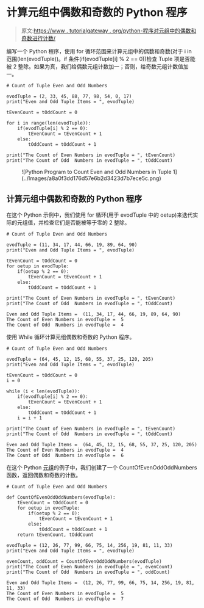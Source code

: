 # 计算元组中偶数和奇数的 Python 程序

> 原文:[https://www . tutorialgateway . org/python-程序对元组中的偶数和奇数进行计数/](https://www.tutorialgateway.org/python-program-to-count-even-and-odd-numbers-in-tuple/)

编写一个 Python 程序，使用 for 循环范围来计算元组中的偶数和奇数(对于 i in 范围(len(evodTuple))。if 条件(if(evodTuple[i] % 2 == 0))检查 Tuple 项是否能被 2 整除。如果为真，我们给偶数元组计数加一；否则，给奇数元组计数值加一。

```
# Count of Tuple Even and Odd Numbers

evodTuple = (2, 33, 45, 88, 77, 98, 54, 0, 17)
print("Even and Odd Tuple Items = ", evodTuple)

tEvenCount = tOddCount = 0

for i in range(len(evodTuple)):
    if(evodTuple[i] % 2 == 0):
        tEvenCount = tEvenCount + 1
    else:
        tOddCount = tOddCount + 1

print("The Count of Even Numbers in evodTuple = ", tEvenCount)
print("The Count of Odd  Numbers in evodTuple = ", tOddCount)
```

<figure class="wp-block-image size-large">![Python Program to Count Even and Odd Numbers in Tuple 1](../Images/a8a0f3dd176d57e6b2d3423d7b7ece5c.png)</figure>

## 计算元组中偶数和奇数的 Python 程序

在这个 Python 示例中，我们使用 for 循环(用于 evodTuple 中的 oetup)来迭代实际的元组值，并检查它们是否能被等于零的 2 整除。

```
# Count of Tuple Even and Odd Numbers

evodTuple = (11, 34, 17, 44, 66, 19, 89, 64, 90)
print("Even and Odd Tuple Items = ", evodTuple)

tEvenCount = tOddCount = 0
for oetup in evodTuple:
    if(oetup % 2 == 0):
        tEvenCount = tEvenCount + 1
    else:
        tOddCount = tOddCount + 1

print("The Count of Even Numbers in evodTuple = ", tEvenCount)
print("The Count of Odd  Numbers in evodTuple = ", tOddCount)
```

```
Even and Odd Tuple Items =  (11, 34, 17, 44, 66, 19, 89, 64, 90)
The Count of Even Numbers in evodTuple =  5
The Count of Odd  Numbers in evodTuple =  4
```

使用 While 循环计算元组偶数和奇数的 Python 程序。

```
# Count of Tuple Even and Odd Numbers

evodTuple = (64, 45, 12, 15, 68, 55, 37, 25, 120, 205)
print("Even and Odd Tuple Items = ", evodTuple)

tEvenCount = tOddCount = 0
i = 0

while (i < len(evodTuple)):
    if(evodTuple[i] % 2 == 0):
        tEvenCount = tEvenCount + 1
    else:
        tOddCount = tOddCount + 1
    i = i + 1

print("The Count of Even Numbers in evodTuple = ", tEvenCount)
print("The Count of Odd  Numbers in evodTuple = ", tOddCount)
```

```
Even and Odd Tuple Items =  (64, 45, 12, 15, 68, 55, 37, 25, 120, 205)
The Count of Even Numbers in evodTuple =  4
The Count of Odd  Numbers in evodTuple =  6
```

在这个 Python [元组](https://www.tutorialgateway.org/python-tuple/)的例子中，我们创建了一个 CountOfEvenOddOddNumbers 函数，返回偶数和奇数的计数。

```
# Count of Tuple Even and Odd Numbers

def CountOfEvenOddOddNumbers(evodTuple):
    tEvenCount = tOddCount = 0
    for oetup in evodTuple:
        if(oetup % 2 == 0):
            tEvenCount = tEvenCount + 1
        else:
            tOddCount = tOddCount + 1
    return tEvenCount, tOddCount

evodTuple = (12, 26, 77, 99, 66, 75, 14, 256, 19, 81, 11, 33) 
print("Even and Odd Tuple Items = ", evodTuple)

evenCount, oddCount = CountOfEvenOddOddNumbers(evodTuple)
print("The Count of Even Numbers in evodTuple = ", evenCount)
print("The Count of Odd  Numbers in evodTuple = ", oddCount)
```

```
Even and Odd Tuple Items =  (12, 26, 77, 99, 66, 75, 14, 256, 19, 81, 11, 33)
The Count of Even Numbers in evodTuple =  5
The Count of Odd  Numbers in evodTuple =  7
```